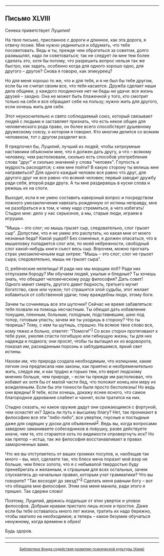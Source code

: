 

* * *

## Письмо XLVIII

Сенека приветствует Луцилия!

На твое письмо, присланное с дороги и длинное, как эта дорога, я отвечу позже. Мне нужно уединиться и обдумать, что тебе посоветовать. Ведь и ты, прежде чем обратиться за советом, долго размышлял, надо ли советоваться; так не следует ли мне тем более сделать это, хотя бы потому, что разрешить вопрос нельзя так же быстро, как задать, особенно когда для одного хорошо одно, для другого – другое? Снова я говорю, как эпикуреец?

Но для меня хорошо то же, что и для тебя, и я не был бы тебе другом, если бы не считал своим все, что тебя касается. Дружба сделает наши дела общими, у каждого поодиночке нет ни беды ни удачи: вся жизнь друзей – заодно. Она не может быть блаженной у того, кто смотрит только на себя и все обращает себе на пользу; нужно жить для другого, если хочешь жить для себя.

Этот неукоснительно и свято соблюдаемый союз, который связывает людей с людьми и заставляет признать, что есть некое общее для человеческого рода право, он более всего способствует душевному дружескому союзу, о котором я говорил. Кто многим делится со всяким человеком, тот с другом разделит все.

Я предпочел бы, Луцилий, лучший из людей, чтобы хитроумные наставники объяснили мне, что я должен дать другу, а что – всякому человеку, чем растолковали, сколько есть способов употребления слова "друг" и сколько значений у слова "человек". Глупость и мудрость расходятся; с кем мне пойти? В какую сторону ты велишь мне направиться? Для одного каждый человек все равно что друг, для другого друг не все равно что всякий человек; первый заводит дружбу ради себя, второй ради друга. А ты мне раздираешь в куски слова и режешь их на слоги.

Выходит, если я не умею составить каверзный вопрос и посредством ложного умозаключения навязать рожденную от истины неправду, мне не разобраться и в том, к чему надо стремиться, а чего избегать! Стыдно мне: дело у нас серьезное, а мы, старые люди, играем в игрушки.

"Мышь – это слог; но мышь грызет сыр, следовательно, слог грызет сыр". Допустим, что я не умею это распутать; но какая мне от моего незнанья беда? Какой ущерб? Без сомненья, я должен опасаться, что в мышеловку попадается слог или, по моей небрежности, свободный слог какой-нибудь книги съест весь сыр. Впрочем, можно прогнать страх умозаключеньем еще хитрее: "Мышь – это слог; слог не грызет сыра; следовательно, мышь не грызет сыра".

О, ребяческие нелепицы! И ради них мы морщим лоб? Ради них отпускаем бороду? Им обучаем людей, унылые и бледные? Ты хочешь знать, что обещает человеческому роду философия? Дать совет! Одного манит смерть, другого давит бедность, третьего мучит богатство, свое или чужое; тот страшится злой судьбы, этот желает избавиться от собственной удачи; тому враждебны люди, этому боги.

Зачем ты сочиняешь все эти шуточки? Сейчас не время забавляться: тебя позвали на помощь несчастным. Ты обещал дать избавление тонущим, пленным, больным, голодным, подставившим, шею под топор, готовым упасть; зачем же ты уходишь в сторону? Что ты творишь? Тому, с кем ты шутишь, страшно. На всякое твое слово все, кому тяжко и больно, ответят: "Помоги!"<sup>[1](refer.htm#pXLVIII-1)</sup> Со всех сторон протягивают к тебе руки, умоляя спасти погибшую или гибнущую жизнь; ты для них надежда и подмога; они просят, чтобы ты вытащил их из водоворота, показал им, раскиданным порознь и заблудившимся, яркий свет истины.

Назови им, что природа создала необходимым, что излишним, какие легкие она предписала нам законы, как приятно и необременительно жить, следуя им, и как трудно и горько тем, кто верит людскому мнению больше, чем природе, – если ты прежде им растолковал, что избавит их хотя бы от малой части бед, что положит конец или меру их вожделеньям. Если бы эти тонкости были просто бесполезны! Но ведь они вредны! Я тебе, если хочешь, докажу яснее ясного, что самое благородное дарование слабеет и чахнет, если тратится на них.

Стыдно сказать, но какое оружие дадут они сражающимся с фортуной, чем оснастят их? Здесь ли путь к высшему благу? Нет, так проникают в философию все эти "либо-либо", все увертки, гнусные и постыдные даже для сидящих у доски для объявлений<sup>[2](refer.htm#pXLVIII-2)</sup>. Ведь вы, когда вопросами заведомо заманиваете собеседников в ловушку, разве действуете иначе, чем те, кто старается хоть по видимости опровергнуть иск? Но как претор – истца, так же философия восстанавливает в правах замороченных вами.

Что же вы отступаетесь от ваших громких посулов, и, наобещав так много – вы, мол, сделаете так, что блеск меча поразит мой взор не больше, чем блеск золота, что я с небывалой твердостью буду пренебрегать и желанным, и страшным для всех остальных, зачем спускаетесь до начальных правил, которым учат грамматики? Что вы говорите? "Так восходят до звезд?"<sup>[3](refer.htm#pXLVIII-3)</sup> Сделать меня равным богу – вот что обещала мне философия. Этим она меня манила, ради этого я пришел. Так сдержи слово!

Поэтому, Луцилий, держись подальше от этих уверток и уловок философов. Добрым нравам пристало лишь ясное и простое. Даже если бы тебе оставалось много лет жизни, тратить их надо бережно, чтобы хватило на необходимое; а теперь – какое безумие обучаться ненужному, когда времени в обрез!

Будь здоров.

<div align="center">

* * *



* * *

[<small>Библиотека Фонда содействия развитию психической культуры (Киев)</small>](mailto:webmaster@psylib.kiev.ua)</div>